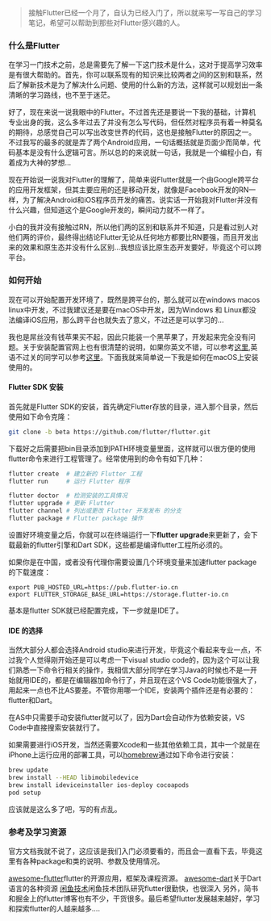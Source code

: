 >接触Flutter已经一个月了，自认为已经入门了，所以就来写一写自己的学习笔记，希望可以帮助到那些对Flutter感兴趣的人。

### 什么是Flutter
在学习一门技术之前，总是需要先了解一下这门技术是什么，这对于提高学习效率是有很大帮助的。首先，你可以联系现有的知识来比较两者之间的区别和联系，然后了解新技术是为了解决什么问题、使用的什么新的方法，这样就可以规划出一条清晰的学习路线，也不至于迷茫。

好了，现在来说一说我眼中的Flutter。不过首先还是要说一下我的基础，计算机专业出身的我，这么多年过去了并没有怎么写代码，但任然对程序员有着一种莫名的期待，总感觉自己可以写出改变世界的代码，这也是接触Flutter的原因之一。不过我写的最多的就是弄了两个Android应用，一句话概括就是页面少而简单，代码基本是没有什么逻辑可言。所以总的的来说就一句话，我就是一个编程小白，有着成为大神的梦想...

现在开始说一说我对Flutter的理解了，简单来说Flutter就是一个由Google跨平台的应用开发框架，但其主要应用的还是移动开发，就像是Facebook开发的RN一样，为了解决Android和iOS程序员开发的痛苦。说实话一开始我对Flutter并没有什么兴趣，但知道这个是Google开发的，瞬间动力就不一样了。

小白的我并没有接触过RN，所以他们两的区别和联系并不知道，只是看过别人对他们两的评价，最终得出结论Flutter无论从任何地方都要比RN要强，而且开发出来的效果和原生态并没有什么区别...我想应该比原生态开发要好，毕竟这个可以跨平台。

### 如何开始
现在可以开始配置开发环境了，既然是跨平台的，那么就可以在windows macos linux中开发，不过我建议还是要在macOS中开发，因为Windows 和 Linux都没法编译iOS应用，那么跨平台也就失去了意义，不过还是可以学习的...

我也是屌丝没有钱苹果买不起，因此只能装一个黑苹果了，开发起来完全没有问题。关于安装配置官网上也有很清楚的说明，如果你英文不错，可以参考[这里](https://flutter.io/get-started/install/),英语不过关的同学可以参考[这里](https://flutterchina.club/get-started/install/)。下面我就来简单说一下我是如何在macOS上安装使用的。

#### Flutter SDK 安装
首先就是Flutter SDK的安装，首先确定Flutter存放的目录，进入那个目录，然后使用如下命令克隆：
```zsh
git clone -b beta https://github.com/flutter/flutter.git
```
下载好之后需要把bin目录添加到PATH环境变量里面，这样就可以很方便的使用flutter命令来进行工程管理了。经常使用到的命令有如下几种：
```zsh
flutter create  # 建立新的 Flutter 工程
flutter run     # 运行 Flutter 程序

flutter doctor  # 检测安装的工具情况
flutter upgrade # 更新 Flutter 
flutter channel # 列出或更改 Flutter 开发发布 的分支
flutter package # Flutter package 操作
```
设置好环境变量之后，你就可以在终端运行一下**flutter upgrade**来更新了，会下载最新的flutter引擎和Dart SDK，这些都是编译flutter工程所必须的。

如果你是在中国，或者没有代理你需要设置几个环境变量来加速flutter package的下载速度：
```
export PUB_HOSTED_URL=https://pub.flutter-io.cn
export FLUTTER_STORAGE_BASE_URL=https://storage.flutter-io.cn
```
基本是flutter SDK就已经配置完成，下一步就是IDE了。

#### IDE 的选择
当然大部分人都会选择Android studio来进行开发，毕竟这个看起来专业一点，不过我个人觉得刚开始还是可以考虑一下visual studio code的，因为这个可以让我们熟悉一下命令行相关的操作，我相信大部分同学在学习Java的时候也不是一开始就用IDE的，都是在编辑器加命令行了，并且现在这个VS Code功能很强大了，用起来一点也不比AS要差。不管你用哪一个IDE，安装两个插件还是有必要的：flutter和Dart。

在AS中只需要手动安装flutter就可以了，因为Dart会自动作为依赖安装，VS Code中直接搜索安装就行了。

如果需要进行iOS开发，当然还需要Xcode和一些其他依赖工具，其中一个就是在iPhone上运行应用的部署工具，可以[homebrew](https://brew.sh)通过如下命令进行安装：
```zsh
brew update
brew install --HEAD libimobiledevice
brew install ideviceinstaller ios-deploy cocoapods
pod setup
```

应该就是这么多了吧，写的有点乱。

### 参考及学习资源

官方文档我就不说了，这应该是我们入门必须要看的，而且会一直看下去，毕竟这里有各种package和类的说明、参数及使用情况。

[awesome-flutter](https://github.com/Solido/awesome-flutter)flutter的开源应用，框架及课程资源。
[awesome-dart](https://github.com/yissachar/awesome-dart)关于Dart语言的各种资源
[闲鱼技术](https://www.yuque.com/xytech/flutter)闲鱼技术团队研究flutter很勤快，也很深入
 另外，简书和掘金上的flutter博客也有不少，干货很多。最后希望flutter发展越来越好，学习和探索flutter的人越来越多....
